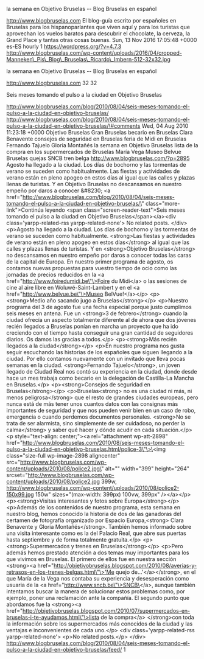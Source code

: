 la semana en Objetivo Bruselas -- Blog Bruselas en español

http://www.blogbruselas.com El blog-guía escrito por españoles en
Bruselas para los hispanoparlantes que viven aquí y para los turistas
que aprovechan los vuelos baratos para descubrir el chocolate, la
cerveza, la Grand Place y tantas otras cosas buenas. Sun, 13 Nov 2016
17:05:48 +0000 es-ES hourly 1 https://wordpress.org/?v=4.7.3
http://www.blogbruselas.com/wp-content/uploads/2016/04/cropped-Manneken\_Pis\_Blog\_Bruselas\_Ricardo\_Imbern-512-32x32.jpg

la semana en Objetivo Bruselas -- Blog Bruselas en español

http://www.blogbruselas.com 32 32

Seis meses tomando el pulso a la ciudad en Objetivo Bruselas

http://www.blogbruselas.com/blog/2010/08/04/seis-meses-tomando-el-pulso-a-la-ciudad-en-objetivo-bruselas/
http://www.blogbruselas.com/blog/2010/08/04/seis-meses-tomando-el-pulso-a-la-ciudad-en-objetivo-bruselas/\#comments
Wed, 04 Aug 2010 11:23:18 +0000 Objetivo Bruselas Gran Bruselas becario
en Bruselas Clara Benavente consejos de seguridad en Bruselas feria de
Midi en Bruselas Fernando Tajuelo Gloria Montañés la semana en Objetivo
Bruselas lista de la compra en los supermercados de Bruselas María Vega
Museo Belvue Bruselas quejas SNCB tren belga
http://www.blogbruselas.com/?p=2895 Agosto ha llegado a la ciudad. Los
días de bochorno y las tormentas de verano se suceden como
habitualmente. Las fiestas y actividades de verano están en pleno apogeo
en estos días al igual que las calles y plazas llenas de turistas. Y en
Objetivo Bruselas no descansamos en nuestro empeño por daros a conocer
&\#8230; \<a
href=\"http://www.blogbruselas.com/blog/2010/08/04/seis-meses-tomando-el-pulso-a-la-ciudad-en-objetivo-bruselas/\"
class=\"more-link\"\>Continúa leyendo \<span
class=\"screen-reader-text\"\>Seis meses tomando el pulso a la ciudad en
Objetivo Bruselas\</span\>\</a\>\<div class=\'yarpp-related-rss
yarpp-related-none\'\> No related posts. \</div\> \<p\>Agosto ha llegado
a la ciudad. Los días de bochorno y las tormentas de verano se suceden
como habitualmente. \<strong\>Las fiestas y actividades de verano están
en pleno apogeo en estos días\</strong\> al igual que las calles y
plazas llenas de turistas. Y en \<strong\>Objetivo Bruselas\</strong\>
no descansamos en nuestro empeño por daros a conocer todas las caras de
la capital de Europa. En nuestro primer programa de agosto, os contamos
nuevas propuestas para vuestro tiempo de ocio como las jornadas de
precios reducidos en la \<a href=\"http://www.foiredumidi.be\"\>Foire du
Midi\</a\> o las sesiones de cine al aire libre en Woluwé-Saint-Lambert
y en el \<a href=\"http://www.belvue.be\"\>Museo BelVue!\</a\>\</p\>
\<p\>\<strong\>Medio año sacando jugo a Bruselas\</strong\>\</p\>
\<p\>Nuestro programa del 3 de agosto fue una fecha especial porque
justo cumplimos seis meses en antena. Fue un \<strong\>3 de
febrero\</strong\> cuando la ciudad ofrecía un aspecto totalmente
diferente al de ahora que dos jóvenes recién llegados a Bruselas ponían
en marcha un proyecto que ha ido creciendo con el tiempo hasta conseguir
una gran cantidad de seguidores diarios. Os damos las gracias a
todos.\</p\> \<p\>\<strong\>Más recién llegados a la
ciudad\</strong\>\</p\> \<p\>En nuestro programa nos gusta seguir
escuchando las historias de los españoles que siguen llegando a la
ciudad. Por ello contamos nuevamente con un invitado que lleva pocas
semanas en la ciudad. \<strong\>Fernando Tajuelo\</strong\>, un joven
llegado de Ciudad Real nos contó su experiencia en la ciudad, donde
desde hace un mes trabaja como becario en la delegación de Castilla-La
Mancha en Bruselas.\</p\> \<p\>\<strong\>Consejos de seguridad en
Bruselas\</strong\>\</p\> \<p\>Bruselas\<strong\> no es una ciudad ni
más, ni menos peligrosa\</strong\> que el resto de grandes ciudades
europeas, pero nunca está de más tener unos cuantos datos con las
consignas más importantes de seguridad y que nos pueden venir bien en un
caso de robo, emergencia o cuando perdemos documentos personales.
\<strong\>No se trata de ser alarmista, sino simplemente de ser
cuidadoso, no perder la calma\</strong\> y saber qué hacer y dónde
acudir en cada situación.\</p\> \<p style=\"text-align: center;\"\>\<a
rel=\"attachment wp-att-2898\"
href=\"http://www.blogbruselas.com/2010/08/seis-meses-tomando-el-pulso-a-la-ciudad-en-objetivo-bruselas.html/police-3\"\>\<img
class=\"size-full wp-image-2898 aligncenter\"
src=\"http://www.blogbruselas.com/wp-content/uploads/2010/08/police2.jpg\"
alt=\"\" width=\"399\" height=\"264\"
srcset=\"http://www.blogbruselas.com/wp-content/uploads/2010/08/police2.jpg
399w,
http://www.blogbruselas.com/wp-content/uploads/2010/08/police2-150x99.jpg
150w\" sizes=\"(max-width: 399px) 100vw, 399px\" /\>\</a\>\</p\>
\<p\>\<strong\>Visitas interesantes y fotos sobre
Europa\</strong\>\</p\> \<p\>Además de los contenidos de nuestro
programa, esta semana en nuestro blog, hemos conocido la historia de dos
de las ganadoras del certamen de fotografía organizado por Espacio
Europa,\<strong\> Clara Benavente y Gloria Montañés\</strong\>. También
hemos informado sobre una visita interesante como es la del Palacio
Real, que abre sus puertas hasta septiembre y de forma totalmente
gratuita.\</p\> \<p\>\<strong\>Supermercados y trenes en
Bruselas\</strong\>\</p\> \<p\>Pero además hemos prestado atención a dos
temas muy importantes para los que vivimos en Bruselas. El primero de
ellos fue en nuestra sección \<strong\>\<a
href=\"http://objetivobruselas.blogspot.com/2010/08/averias-y-retrasos-en-los-trenes-belgas.html\"\>'Me
quejo de...'\</a\>\</strong\>, en el que María de la Vega nos contaba su
experiencia y desesperación como usuaria de la \<a
href=\"http://www.sncb.be\"\>SNCB\</a\>, aunque también intentamos
buscar la manera de solucionar estos problemas como, por ejemplo, poner
una reclamación ante la compañía. El segundo punto que abordamos fue la
\<strong\>\<a
href=\"http://objetivobruselas.blogspot.com/2010/07/supermercados-en-bruselas-i-te-ayudamos.html\"\>lista
de la compra\</a\> \</strong\>con toda la información sobre los
supermercados más conocidos de la ciudad y las ventajas e inconvenientes
de cada uno.\</p\> \<div class=\'yarpp-related-rss
yarpp-related-none\'\> \<p\>No related posts.\</p\> \</div\>
http://www.blogbruselas.com/blog/2010/08/04/seis-meses-tomando-el-pulso-a-la-ciudad-en-objetivo-bruselas/feed/
1
